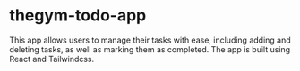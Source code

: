 # thegym-todo-app
This app allows users to manage their tasks with ease, including adding and deleting tasks, as well as marking them as completed. The app is built using React and Tailwindcss.
